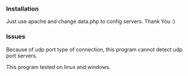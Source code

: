### Installation
Just use apache and change data.php to config servers. Thank You :)

### Issues
Because of udp port type of connection, this program cannot detect udp port servers.

This program tested on linux and windows.
